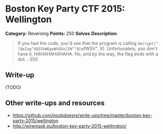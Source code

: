 # Boston Key Party CTF 2015: Wellington

**Category:** Reversing
**Points:** 250
**Solves** 
**Description:**

> If you had the code, you'd see that the program is calling `decrypt("[QeZag^VQZShWQgeWVQSe]ZW^^Q[`efWSV", X). Unfortunately, you don't have it, HAHAHAHAHAHA. Ho, and by the way, the flag ends with a dot. : 250

## Write-up

(TODO)

## Other write-ups and resources

* <https://github.com/noobdoesre/write-ups/tree/master/boston-key-party-2015/wellington>
* <http://wiremask.eu/boston-key-party-2015-wellington/>
